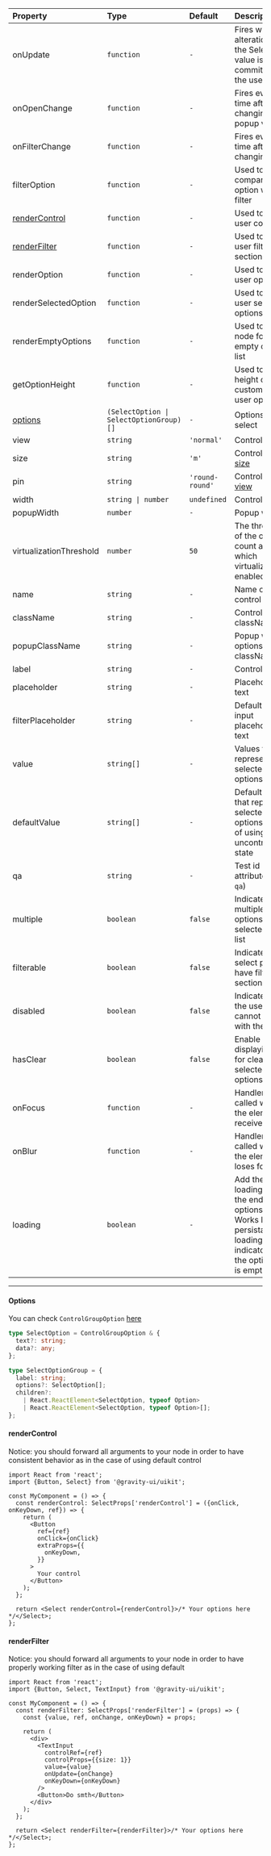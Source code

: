 | Property                        | Type                                    | Default         | Description                                                                                                                   |
| :------------------------------ | :-------------------------------------- | :-------------- | :---------------------------------------------------------------------------------------------------------------------------- |
| onUpdate                        | `function`                              | `-`             | Fires when an alteration to the Select value is committed by the user                                                         |
| onOpenChange                    | `function`                              | `-`             | Fires every time after changing popup visibility                                                                              |
| onFilterChange                  | `function`                              | `-`             | Fires every time after changing filter                                                                                        |
| filterOption                    | `function`                              | `-`             | Used to compare option with filter                                                                                            |
| [renderControl](#rendercontrol) | `function`                              | `-`             | Used to render user control                                                                                                   |
| [renderFilter](#renderfilter)   | `function`                              | `-`             | Used to render user filter section                                                                                            |
| renderOption                    | `function`                              | `-`             | Used to render user options                                                                                                   |
| renderSelectedOption            | `function`                              | `-`             | Used to render user selected options                                                                                          |
| renderEmptyOptions              | `function`                              | `-`             | Used to render node for an empty options list                                                                                 |
| getOptionHeight                 | `function`                              | `-`             | Used to set height of customized user options                                                                                 |
| [options](#options)             | `(SelectOption \| SelectOptionGroup)[]` | `-`             | Options to select                                                                                                             |
| view                            | `string`                                | `'normal'`      | Control [view](https://github.com/gravity-ui/uikit/blob/main/src/components/TextInput/types.ts#L4)                            |
| size                            | `string`                                | `'m'`           | Control/options [size](https://github.com/gravity-ui/uikit/blob/main/src/components/TextInput/types.ts#L6)                    |
| pin                             | `string`                                | `'round-round'` | Control [border view](https://github.com/gravity-ui/uikit/blob/main/src/components/TextInput/types.ts#L8)                     |
| width                           | `string \| number`                      | `undefined`     | Control width                                                                                                                 |
| popupWidth                      | `number`                                | `-`             | Popup width                                                                                                                   |
| virtualizationThreshold         | `number`                                | `50`            | The threshold of the options count after which virtualization is enabled                                                      |
| name                            | `string`                                | `-`             | Name of the control                                                                                                           |
| className                       | `string`                                | `-`             | Control className                                                                                                             |
| popupClassName                  | `string`                                | `-`             | Popup with options list className                                                                                             |
| label                           | `string`                                | `-`             | Control label                                                                                                                 |
| placeholder                     | `string`                                | `-`             | Placeholder text                                                                                                              |
| filterPlaceholder               | `string`                                | `-`             | Default filter input placeholder text                                                                                         |
| value                           | `string[]`                              | `-`             | Values that represent selected options                                                                                        |
| defaultValue                    | `string[]`                              | `-`             | Default values that represent selected options in case of using uncontrolled state                                            |
| qa                              | `string`                                | `-`             | Test id attribute (`data-qa`)                                                                                                 |
| multiple                        | `boolean`                               | `false`         | Indicates that multiple options can be selected in the list                                                                   |
| filterable                      | `boolean`                               | `false`         | Indicates that select popup have filter section                                                                               |
| disabled                        | `boolean`                               | `false`         | Indicates that the user cannot interact with the control                                                                      |
| hasClear                        | `boolean`                               | `false`         | Enable displaying icon for clear selected options                                                                             |
| onFocus                         | `function`                              | `-`             | Handler that is called when the element receives focus.                                                                       |
| onBlur                          | `function`                              | `-`             | Handler that is called when the element loses focus.                                                                          |
| loading                         | `boolean`                               | `-`             | Add the loading item to the end of the options list. Works like persistant loading indicator while the options list is empty. |

---

#### Options

You can check `ControlGroupOption` [here](https://github.com/gravity-ui/uikit/blob/ba65eb4cac14d38f7babb5057bd3ab12c5bcbe33/src/components/types.ts#L45)

```typescript
type SelectOption = ControlGroupOption & {
  text?: string;
  data?: any;
};

type SelectOptionGroup = {
  label: string;
  options?: SelectOption[];
  children?:
    | React.ReactElement<SelectOption, typeof Option>
    | React.ReactElement<SelectOption, typeof Option>[];
};
```

#### renderControl

Notice: you should forward all arguments to your node in order to have consistent behavior as in the case of using default control

```tsx
import React from 'react';
import {Button, Select} from '@gravity-ui/uikit';

const MyComponent = () => {
  const renderControl: SelectProps['renderControl'] = ({onClick, onKeyDown, ref}) => {
    return (
      <Button
        ref={ref}
        onClick={onClick}
        extraProps={{
          onKeyDown,
        }}
      >
        Your control
      </Button>
    );
  };

  return <Select renderControl={renderControl}>/* Your options here */</Select>;
};
```

#### renderFilter

Notice: you should forward all arguments to your node in order to have properly working filter as in the case of using default

```tsx
import React from 'react';
import {Button, Select, TextInput} from '@gravity-ui/uikit';

const MyComponent = () => {
  const renderFilter: SelectProps['renderFilter'] = (props) => {
    const {value, ref, onChange, onKeyDown} = props;

    return (
      <div>
        <TextInput
          controlRef={ref}
          controlProps={{size: 1}}
          value={value}
          onUpdate={onChange}
          onKeyDown={onKeyDown}
        />
        <Button>Do smth</Button>
      </div>
    );
  };

  return <Select renderFilter={renderFilter}>/* Your options here */</Select>;
};
```
